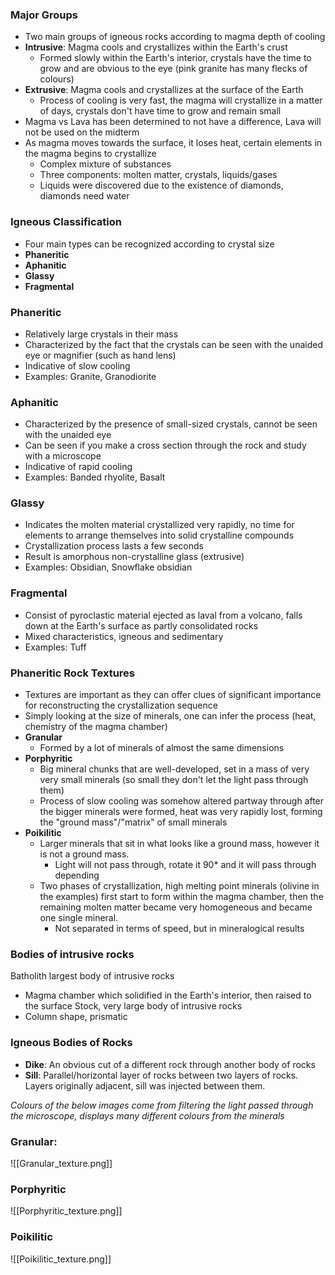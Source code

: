 ### Major Groups
 - Two main groups of igneous rocks according to magma depth of cooling
 - **Intrusive**: Magma cools and crystallizes within the Earth's crust
	 - Formed slowly within the Earth's interior, crystals have the time to grow and are obvious to the eye (pink granite has many flecks of colours)
 - **Extrusive**: Magma cools and crystallizes at the surface of the Earth
	 - Process of cooling is very fast, the magma will crystallize in a matter of days, crystals don't have time to grow and remain small
 - Magma vs Lava has been determined to not have a difference, Lava will not be used on the midterm
 - As magma moves towards the surface, it loses heat, certain elements in the magma begins to crystallize
	 - Complex mixture of substances
	 - Three components: molten matter, crystals, liquids/gases
	 - Liquids were discovered due to the existence of diamonds, diamonds need water

### Igneous Classification
 - Four main types can be recognized according to crystal size
 - **Phaneritic**
 - **Aphanitic**
 - **Glassy**
 - **Fragmental**

### Phaneritic
 - Relatively large crystals in their mass
 - Characterized by the fact that the crystals can be seen with the unaided eye or magnifier (such as hand lens)
 - Indicative of slow cooling
 - Examples: Granite, Granodiorite

### Aphanitic
 - Characterized by the presence of small-sized crystals, cannot be seen with the unaided eye
 - Can be seen if you make a cross section through the rock and study with a microscope
 - Indicative of rapid cooling
 - Examples: Banded rhyolite, Basalt

### Glassy
 - Indicates the molten material crystallized very rapidly, no time for elements to arrange themselves into solid crystalline compounds
 - Crystallization process lasts a few seconds
 - Result is amorphous non-crystalline glass (extrusive)
 - Examples: Obsidian, Snowflake obsidian

### Fragmental
 - Consist of pyroclastic material ejected as laval from a volcano, falls down at the Earth's surface as partly consolidated rocks
 - Mixed characteristics, igneous and sedimentary
 - Examples: Tuff

### Phaneritic Rock Textures
 - Textures are important as they can offer clues of significant importance for reconstructing the crystallization sequence
 - Simply looking at the size of minerals, one can infer the process (heat, chemistry of the magma chamber)
 - **Granular**
	 - Formed by a lot of minerals of almost the same dimensions
 - **Porphyritic**
	 - Big mineral chunks that are well-developed, set in a mass of very very small minerals (so small they don't let the light pass through them)
	 - Process of slow cooling was somehow altered partway through after the bigger minerals were formed, heat was very rapidly lost, forming the "ground mass"/"matrix" of small minerals
 - **Poikilitic**
	 - Larger minerals that sit in what looks like a ground mass, however it is not a ground mass.
		 - Light will not pass through, rotate it 90* and it will pass through depending
	 - Two phases of crystallization, high melting point minerals (olivine in the examples) first start to form within the magma chamber, then the remaining molten matter became very homogeneous and became one single mineral.
		 - Not separated in terms of speed, but in mineralogical results

### Bodies of intrusive rocks
Batholith largest body of intrusive rocks
 - Magma chamber which solidified in the Earth's interior, then raised to the surface
Stock, very large body of intrusive rocks
 - Column shape, prismatic

### Igneous Bodies of Rocks
 - **Dike**: An obvious cut of a different rock through another body of rocks
 - **Sill**: Parallel/horizontal layer of rocks between two layers of rocks. Layers originally adjacent, sill was injected between them. 

*Colours of the below images come from filtering the light passed through the microscope, displays many different colours from the minerals*
### Granular:
![[Granular_texture.png]]

### Porphyritic
![[Porphyritic_texture.png]]

### Poikilitic
![[Poikilitic_texture.png]]